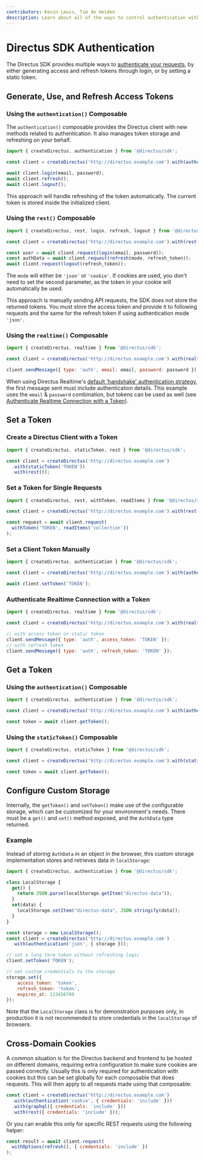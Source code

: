```yaml
---
contributors: Kevin Lewis, Tim de Heiden
description: Learn about all of the ways to control authentication with the Directus SDK
---
```


# Directus SDK Authentication

The Directus SDK provides multiple ways to [authenticate your requests](/reference/authentication), by either generating
access and refresh tokens through login, or by setting a static token.

## Generate, Use, and Refresh Access Tokens

### Using the `authentication()` Composable

The `authentication()` composable provides the Directus client with new methods related to authentication. It also
manages token storage and refreshing on your behalf.

```js
import { createDirectus, authentication } from '@directus/sdk';

const client = createDirectus('http://directus.example.com').with(authentication());

await client.login(email, password);
await client.refresh();
await client.logout();
```

This approach will handle refreshing of the token automatically. The current token is stored inside the initialized
client.

### Using the `rest()` Composable

```js
import { createDirectus, rest, login, refresh, logout } from '@directus/sdk';

const client = createDirectus('http://directus.example.com').with(rest());

const user = await client.request(login(email, password));
const authData = await client.request(refresh(mode, refresh_token));
await client.request(logout(refresh_token));
```

The `mode` will either be `'json'` or `'cookie'`. If cookies are used, you don't need to set the second parameter, as
the token in your cookie will automatically be used.

This approach is manually sending API requests, the SDK does not store the returned tokens. You must store the access
token and provide it to following requests and the same for the refresh token if using authentication mode `'json'`.

### Using the `realtime()` Composable

```js
import { createDirectus, realtime } from '@directus/sdk';

const client = createDirectus('http://directus.example.com').with(realtime());

client.sendMessage({ type: 'auth', email: email, password: password });
```

When using Directus Realtime's [default 'handshake' authentication strategy](/guides/real-time/authentication), the
first message sent must include authentication details. This example uses the `email` & `password` combination, but
tokens can be used as well (see
[Authenticate Realtime Connection with a Token](#authenticate-realtime-connection-with-a-token)).

## Set a Token

### Create a Directus Client with a Token

```js
import { createDirectus, staticToken, rest } from '@directus/sdk';

const client = createDirectus('http://directus.example.com')
  .with(staticToken('TOKEN'))
  .with(rest());
```

### Set a Token for Single Requests

```js
import { createDirectus, rest, withToken, readItems } from '@directus/sdk';

const client = createDirectus('http://directus.example.com').with(rest());

const request = await client.request(
  withToken('TOKEN', readItems('collection'))
);
```

### Set a Client Token Manually

```js
import { createDirectus, authentication } from '@directus/sdk';

const client = createDirectus('http://directus.example.com').with(authentication());

await client.setToken('TOKEN');
```

### Authenticate Realtime Connection with a Token

```js
import { createDirectus, realtime } from '@directus/sdk';

const client = createDirectus('http://directus.example.com').with(realtime());

// with access token or static token
client.sendMessage({ type: 'auth', access_token: 'TOKEN' });
// with refresh token
client.sendMessage({ type: 'auth', refresh_token: 'TOKEN' });
```

## Get a Token

### Using the `authentication()` Composable

```js
import { createDirectus, authentication } from '@directus/sdk';

const client = createDirectus('http://directus.example.com').with(authentication());

const token = await client.getToken();
```

### Using the `staticToken()` Composable

```js
import { createDirectus, staticToken } from '@directus/sdk';

const client = createDirectus('http://directus.example.com').with(staticToken('TOKEN'));

const token = await client.getToken();
```

## Configure Custom Storage

Internally, the `getToken()` and `setToken()` make use of the configurable storage, which can be customized for your
environment's needs. There must be a `get()` and `set()` method exposed, and the `AuthData` type returned.

### Example

Instead of storing `AuthData` in an object in the browser, this custom storage implementation stores and retrieves data
in `localStorage`:

```js
import { createDirectus, authentication } from '@directus/sdk';

class LocalStorage {
  get() {
    return JSON.parse(localStorage.getItem("directus-data"));
  }
  set(data) {
    localStorage.setItem("directus-data", JSON.stringify(data));
  }
}

const storage = new LocalStorage();
const client = createDirectus('http://directus.example.com')
  .with(authentication('json', { storage }));

// set a long term token without refreshing logic
client.setToken('TOKEN');

// set custom credentials to the storage
storage.set({
	access_token: 'token',
	refresh_token: 'token',
	expires_at: 123456789
});
```

Note that the `LocalStorage` class is for demonstration purposes only, in production it is not recommended to store
credentials in the `localStorage` of browsers.

## Cross-Domain Cookies

A common situation is for the Directus backend and frontend to be hosted on different domains, requiring extra
configuration to make sure cookies are passed correctly. Usually this is only required for authentication with cookies
but this can be set globally for each composable that does requests. This will then apply to all requests made using
that composable:

```js
const client = createDirectus('http://directus.example.com')
  .with(authentication('cookie', { credentials: 'include' }))
  .with(graphql({ credentials: 'include' }))
  .with(rest({ credentials: 'include' }));
```

Or you can enable this only for specific REST requests using the following helper:

```js
const result = await client.request(
  withOptions(refresh(), { credentials: 'include' })
);
```
